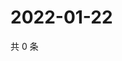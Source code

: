 # 2022-01-22

共 0 条

<!-- BEGIN WEIBO -->
<!-- 最后更新时间 Sat Jan 22 2022 23:01:05 GMT+0800 (China Standard Time) -->

<!-- END WEIBO -->
